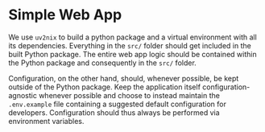 # Simple Web App

We use `uv2nix` to build a python package and a virtual environment with all its dependencies.
Everything in the `src/` folder should get included in the built Python package.
The entire web app logic should be contained within the Python package and consequently in the `src/` folder.

Configuration, on the other hand, should, whenever possible, be kept outside of the Python package.
Keep the application itself configuration-agnostic whenever possible and choose to instead maintain the `.env.example` file containing a suggested default configuration for developers.
Configuration should thus always be performed via environment variables.

